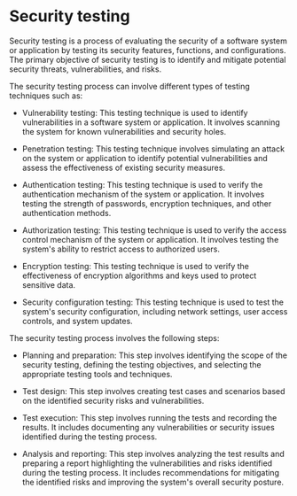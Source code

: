 # Security testing

Security testing is a process of evaluating the security of a software system or application by testing its security features, functions, and configurations. The primary objective of security testing is to identify and mitigate potential security threats, vulnerabilities, and risks.

The security testing process can involve different types of testing techniques such as:

* Vulnerability testing: This testing technique is used to identify vulnerabilities in a software system or application. It involves scanning the system for known vulnerabilities and security holes.

* Penetration testing: This testing technique involves simulating an attack on the system or application to identify potential vulnerabilities and assess the effectiveness of existing security measures.

* Authentication testing: This testing technique is used to verify the authentication mechanism of the system or application. It involves testing the strength of passwords, encryption techniques, and other authentication methods.

* Authorization testing: This testing technique is used to verify the access control mechanism of the system or application. It involves testing the system's ability to restrict access to authorized users.

* Encryption testing: This testing technique is used to verify the effectiveness of encryption algorithms and keys used to protect sensitive data.

* Security configuration testing: This testing technique is used to test the system's security configuration, including network settings, user access controls, and system updates.

The security testing process involves the following steps:

* Planning and preparation: This step involves identifying the scope of the security testing, defining the testing objectives, and selecting the appropriate testing tools and techniques.

* Test design: This step involves creating test cases and scenarios based on the identified security risks and vulnerabilities.

* Test execution: This step involves running the tests and recording the results. It includes documenting any vulnerabilities or security issues identified during the testing process.

* Analysis and reporting: This step involves analyzing the test results and preparing a report highlighting the vulnerabilities and risks identified during the testing process. It includes recommendations for mitigating the identified risks and improving the system's overall security posture.

